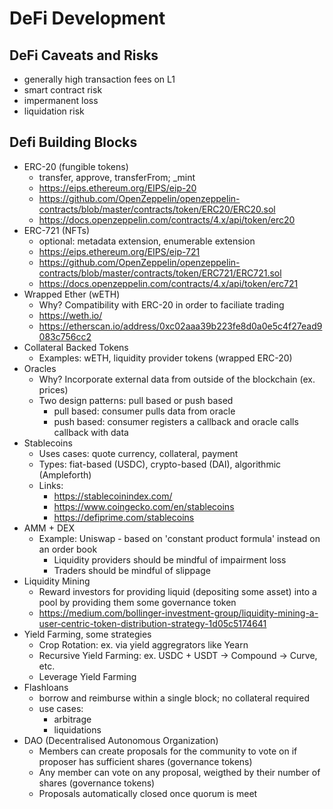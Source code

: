 # DeFi Development

## DeFi Caveats and Risks

- generally high transaction fees on L1
- smart contract risk
- impermanent loss
- liquidation risk

## Defi Building Blocks

- ERC-20 (fungible tokens)
  - transfer, approve, transferFrom; \_mint
  - https://eips.ethereum.org/EIPS/eip-20
  - https://github.com/OpenZeppelin/openzeppelin-contracts/blob/master/contracts/token/ERC20/ERC20.sol
  - https://docs.openzeppelin.com/contracts/4.x/api/token/erc20
- ERC-721 (NFTs)
  - optional: metadata extension, enumerable extension
  - https://eips.ethereum.org/EIPS/eip-721
  - https://github.com/OpenZeppelin/openzeppelin-contracts/blob/master/contracts/token/ERC721/ERC721.sol
  - https://docs.openzeppelin.com/contracts/4.x/api/token/erc721
- Wrapped Ether (wETH)
  - Why? Compatibility with ERC-20 in order to faciliate trading
  - https://weth.io/
  - https://etherscan.io/address/0xc02aaa39b223fe8d0a0e5c4f27ead9083c756cc2
- Collateral Backed Tokens
  - Examples: wETH, liquidity provider tokens (wrapped ERC-20)
- Oracles
  - Why? Incorporate external data from outside of the blockchain (ex. prices)
  - Two design patterns: pull based or push based
    - pull based: consumer pulls data from oracle
    - push based: consumer registers a callback and oracle calls callback with data
- Stablecoins
  - Uses cases: quote currency, collateral, payment
  - Types: fiat-based (USDC), crypto-based (DAI), algorithmic (Ampleforth)
  - Links:
    - https://stablecoinindex.com/
    - https://www.coingecko.com/en/stablecoins
    - https://defiprime.com/stablecoins
- AMM + DEX
  - Example: Uniswap - based on 'constant product formula' instead on an order book
    - Liquidity providers should be mindful of impairment loss
    - Traders should be mindful of slippage
- Liquidity Mining
  - Reward investors for providing liquid (depositing some asset) into a pool by providing them some governance token
  - https://medium.com/bollinger-investment-group/liquidity-mining-a-user-centric-token-distribution-strategy-1d05c5174641
- Yield Farming, some strategies
  - Crop Rotation: ex. via yield aggregrators like Yearn
  - Recursive Yield Farming: ex. USDC + USDT -> Compound -> Curve, etc.
  - Leverage Yield Farming
- Flashloans
  - borrow and reimburse within a single block; no collateral required
  - use cases:
    - arbitrage
    - liquidations
- DAO (Decentralised Autonomous Organization)
  - Members can create proposals for the community to vote on if proposer has sufficient shares (governance tokens)
  - Any member can vote on any proposal, weigthed by their number of shares (governance tokens)
  - Proposals automatically closed once quorum is meet
